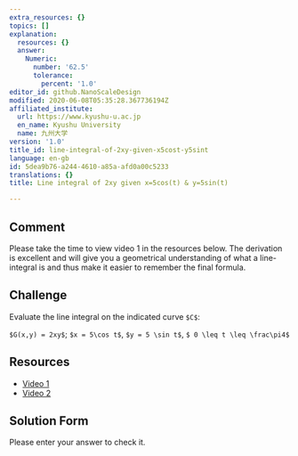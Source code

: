 ```yaml
---
extra_resources: {}
topics: []
explanation:
  resources: {}
  answer:
    Numeric:
      number: '62.5'
      tolerance:
        percent: '1.0'
editor_id: github.NanoScaleDesign
modified: 2020-06-08T05:35:28.367736194Z
affiliated_institute:
  url: https://www.kyushu-u.ac.jp
  en_name: Kyushu University
  name: 九州大学
version: '1.0'
title_id: line-integral-of-2xy-given-x5cost-y5sint
language: en-gb
id: 5dea9b76-a244-4610-a85a-afd0a00c5233
translations: {}
title: Line integral of 2xy given x=5cos(t) & y=5sin(t)

---
```


## Comment
Please take the time to view video 1 in the resources below. The derivation is excellent and will give you a geometrical understanding of what a line-integral is and thus make it easier to remember the final formula.


## Challenge

Evaluate the line integral on the indicated curve `$C$`:

`$G(x,y) = 2xy$`; `$x = 5\cos t$`, `$y = 5 \sin t$`, `$ 0 \leq t \leq \frac\pi4$`

## Resources
- [Video 1](https://www.khanacademy.org/math/multivariable-calculus/integrating-multivariable-functions/line-integrals/v/introduction-to-the-line-integral)
- [Video 2](https://www.khanacademy.org/math/multivariable-calculus/integrating-multivariable-functions/line-integrals/v/line-integral-example-1)

## Solution Form
Please enter your answer to check it.